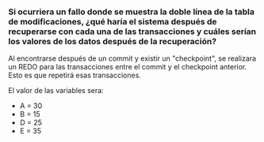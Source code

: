 ### Si ocurriera un fallo donde se muestra la doble línea de la tabla de modificaciones, ¿qué haría el sistema después de recuperarse con cada una de las transacciones y cuáles serían los valores de los datos después de la recuperación?

Al encontrarse después de un commit y existir un "checkpoint", se realizara un REDO para las transacciones entre el commit y  el checkpoint anterior. Esto es que repetirá esas transacciones.

El valor de las variables sera:

- A = 30
- B = 15
- D = 25
- E = 35
